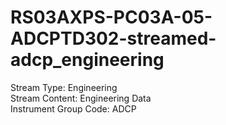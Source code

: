 # RS03AXPS-PC03A-05-ADCPTD302-streamed-adcp_engineering

Stream Type: Engineering<br>
Stream Content: Engineering Data<br>
Instrument Group Code: ADCP<br>
